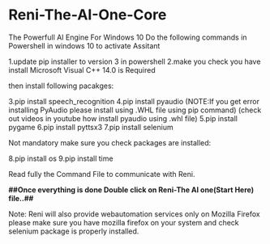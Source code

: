 # Reni-The-AI-One-Core
The Powerfull AI Engine For Windows 10
Do the following commands in Powershell in windows 10 to activate Assitant

1.update pip installer to version 3 in powershell
2.make you check you have install Microsoft Visual C++ 14.0 is Required

then install following pacakges:

3.pip install speech_recognition
4.pip install pyaudio 
(NOTE:If you get error installing PyAudio please install using .WHL file using pip command)
(check out videos in youtube how install pyaudio using .whl file) 
5.pip install pygame
6.pip install pyttsx3
7.pip install selenium

Not mandatory make sure you check packages are installed:

8.pip install os
9.pip install time

Read fully the Command File to communicate with Reni.

**##Once everything is done Double click on Reni-The AI one(Start Here) file..##**

Note: Reni will also provide webautomation services only on Mozilla Firefox
please make sure you have mozilla firefox on your system and check selenium package
is properly installed.
